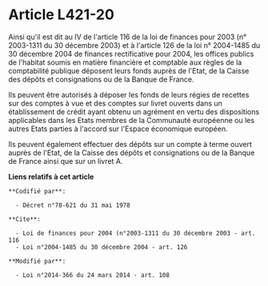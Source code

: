 # Article L421-20

Ainsi qu'il est dit au IV de l'article 116 de la loi de finances pour 2003 (n° 2003-1311 du 30 décembre 2003) et à l'article
126 de la loi n° 2004-1485 du 30 décembre 2004 de finances rectificative pour 2004, les offices publics de l'habitat soumis
en matière financière et comptable aux règles de la comptabilité publique déposent leurs fonds auprès de l'Etat, de la Caisse
des dépôts et consignations ou de la Banque de France. 

Ils peuvent être autorisés à déposer les fonds de leurs régies de recettes sur des comptes à vue et des comptes sur livret
ouverts dans un établissement de crédit ayant obtenu un agrément en vertu des dispositions applicables dans les Etats membres
de la Communauté européenne ou les autres Etats parties à l'accord sur l'Espace économique européen. 

Ils peuvent également effectuer des dépôts sur un compte à terme ouvert auprès de l'Etat, de la Caisse des dépôts et
consignations ou de la Banque de France ainsi que sur un livret A.

**Liens relatifs à cet article**

	**Codifié par**:

	  - Décret n°78-621 du 31 mai 1978

	**Cite**:

	  - Loi de finances pour 2004 (n°2003-1311 du 30 décembre 2003 - art. 116
	  - Loi n°2004-1485 du 30 décembre 2004 - art. 126

	**Modifié par**:

	  - Loi n°2014-366 du 24 mars 2014 - art. 108
